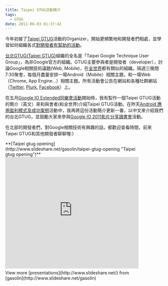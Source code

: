```yaml
---
title: Taipei GTUG活動簡介
tags:
  - GTUG
date: 2011-06-03 01:37:42
---
```


今年初接了[Taipei GTUG](taipei-gtug.org)活動的Organizer，開始更頻繁地和開發者們相處，並學習如何組織各式[對開發者有幫助的活動](https://sites.google.com/a/taipei-gtug.org/www/meetings/meeting2011)。

[台北GTUG(Taipei GTUG)](http://www.taipei-gtug.org/)組織的全名是「Taipei Google Technique User Group」，為非Google官方的組織。GTUG主要參與者是開發者（developer），討論Google相關技術議題(Web, Mobile)，在[全世界](http://www.gtugs.org/)都有類似的組織。隔週三晚間7:30聚會，每個月盡量安排一場Android（Mobile）相關主題，和一場Web（Chrome, App Engine...）相關主題。所有活動會公告在網站和各種社群網站（[Twitter](http://twitter.com/#%21/Taipei_GTUG), [Plurk](http://www.plurk.com/Taipei_GTUG), [Facebook](http://www.facebook.com/Taipei.GTUG)）上。

在五月[Google IO Extended同樂會活動](http://www.taipei-gtug.org/events/20110511)開始時，我有製作一個Taipei GTUG活動的簡介（英文）來和與會者(和全世界)介紹Taipei GTUG活動。在昨天[Android 應用盈利模式及成功案例](http://www.taipei-gtug.org/events/mobile-ad-practice-2011)活動中，我再將這份活動簡介更新一番，以中文來介紹我們的台北GTUG，並鼓勵大家來參與[Google IO 2011影片分享讀書會](http://www.google.com/moderator/?hl=zh-TW#16/e=8d4fd)活動。

在北部的開發者們，對Google相關技術有興趣的話，都歡迎查看時間，前來Taipei GTUG和其他開發者聊聊喔:)

<div style="width:425px" id="__ss_8179794">**[Taipei gtug opening](http://www.slideshare.net/gasolin/taipei-gtug-opening "Taipei gtug opening")** <iframe src="http://www.slideshare.net/slideshow/embed_code/8179794" width="425" height="355" frameborder="0" marginwidth="0" marginheight="0" scrolling="no"></iframe> <div style="padding:5px 0 12px">View more [presentations](http://www.slideshare.net/) from [gasolin](http://www.slideshare.net/gasolin) </div></div>